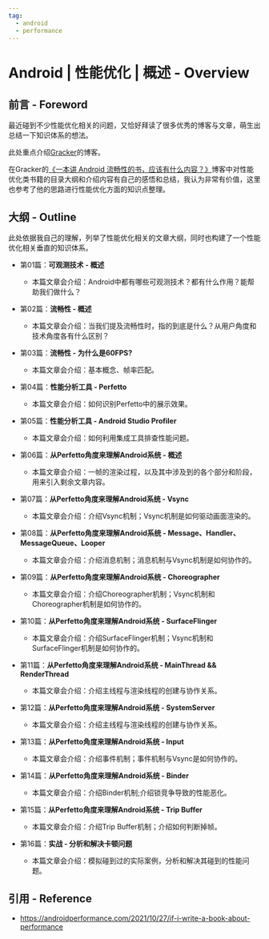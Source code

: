 ```yaml
---
tag:
  - android
  - performance
---
```


# Android | 性能优化 | 概述 - Overview

## 前言 - Foreword

最近碰到不少性能优化相关的问题，又恰好拜读了很多优秀的博客与文章，萌生出总结一下知识体系的想法。

此处重点介绍[Gracker](https://androidperformance.com/)的博客。

在Gracker的[《一本讲 Android 流畅性的书，应该有什么内容？》](https://androidperformance.com/2021/10/27/if-i-write-a-book-about-performance)博客中对性能优化类书籍的目录大纲和介绍内容有自己的感悟和总结，我认为非常有价值，这里也参考了他的思路进行性能优化方面的知识点整理。

## 大纲 - Outline

此处依据我自己的理解，列举了性能优化相关的文章大纲，同时也构建了一个性能优化相关垂直的知识体系。

- 第01篇：**可观测技术 - 概述**
    - 本篇文章会介绍：Android中都有哪些可观测技术？都有什么作用？能帮助我们做什么？

- 第02篇：**流畅性 - 概述**
    - 本篇文章会介绍：当我们提及流畅性时，指的到底是什么？从用户角度和技术角度各有什么区别？

- 第03篇：**流畅性 - 为什么是60FPS?**
    - 本篇文章会介绍：基本概念、帧率匹配。

- 第04篇：**性能分析工具 - Perfetto**
    - 本篇文章会介绍：如何识别Perfetto中的展示效果。

- 第05篇：**性能分析工具 - Android Studio Profiler**
    - 本篇文章会介绍：如何利用集成工具排查性能问题。

- 第06篇：**从Perfetto角度来理解Android系统 - 概述**
    - 本篇文章会介绍：一帧的渲染过程，以及其中涉及到的各个部分和阶段，用来引入剩余文章内容。

- 第07篇：**从Perfetto角度来理解Android系统 - Vsync**
    - 本篇文章会介绍：介绍Vsync机制；Vsync机制是如何驱动画面渲染的。

- 第08篇：**从Perfetto角度来理解Android系统 - Message、Handler、MessageQueue、Looper**
    - 本篇文章会介绍：介绍消息机制；消息机制与Vsync机制是如何协作的。

- 第09篇：**从Perfetto角度来理解Android系统 - Choreographer**
    - 本篇文章会介绍：介绍Choreographer机制；Vsync机制和Choreographer机制是如何协作的。

- 第10篇：**从Perfetto角度来理解Android系统 - SurfaceFlinger**
    - 本篇文章会介绍：介绍SurfaceFlinger机制；Vsync机制和SurfaceFlinger机制是如何协作的。

- 第11篇：**从Perfetto角度来理解Android系统 - MainThread && RenderThread**
    - 本篇文章会介绍：介绍主线程与渲染线程的创建与协作关系。

- 第12篇：**从Perfetto角度来理解Android系统 - SystemServer**
    - 本篇文章会介绍：介绍主线程与渲染线程的创建与协作关系。

- 第13篇：**从Perfetto角度来理解Android系统 - Input**
    - 本篇文章会介绍：介绍事件机制；事件机制与Vsync是如何协作的。

- 第14篇：**从Perfetto角度来理解Android系统 - Binder**
    - 本篇文章会介绍：介绍Binder机制;介绍锁竞争导致的性能恶化。

- 第15篇：**从Perfetto角度来理解Android系统 - Trip Buffer**
    - 本篇文章会介绍：介绍Trip Buffer机制；介绍如何判断掉帧。

- 第16篇：**实战 - 分析和解决卡顿问题**
    - 本篇文章会介绍：模拟碰到过的实际案例，分析和解决其碰到的性能问题。

## 引用 - Reference

- https://androidperformance.com/2021/10/27/if-i-write-a-book-about-performance
